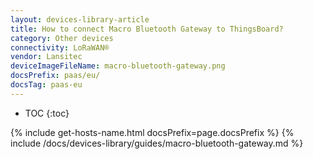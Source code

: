 ```yaml
---
layout: devices-library-article
title: How to connect Macro Bluetooth Gateway to ThingsBoard?
category: Other devices
connectivity: LoRaWAN®
vendor: Lansitec
deviceImageFileName: macro-bluetooth-gateway.png
docsPrefix: paas/eu/
docsTag: paas-eu
---
```


* TOC
{:toc}

{% include get-hosts-name.html docsPrefix=page.docsPrefix %}
{% include /docs/devices-library/guides/macro-bluetooth-gateway.md %}
